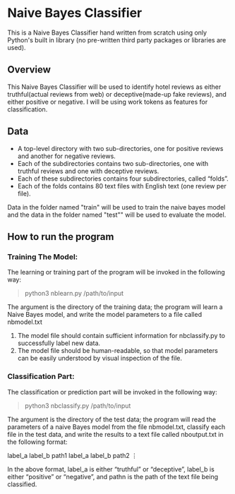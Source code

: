 # Naive Bayes Classifier
This is a Naive Bayes Classifier hand written from scratch using only Python's built in library (no pre-written third party packages or libraries are used).

## Overview
This Naive Bayes Classifier will be used to identify hotel reviews as either truthful(actual reviews from web) or deceptive(made-up fake reviews), and either positive or negative. I will be using work tokens as features for classification.

## Data
- A top-level directory with two sub-directories, one for positive reviews and another for negative reviews.
- Each of the subdirectories contains two sub-directories, one with truthful reviews and one with deceptive reviews.
- Each of these subdirectories contains four subdirectories, called “folds”.
- Each of the folds contains 80 text files with English text (one review per file).

Data in the folder named "train" will be used to train the naive bayes model and the data in the folder named "test"" will be used to evaluate the model.

## How to run the program
### Training The Model:
The learning or training part of the program will be invoked in the following way:
> python3 nblearn.py /path/to/input

The argument is the directory of the training data; the program will learn a Naive Bayes model, and write the model parameters to a file called nbmodel.txt

1. The model file should contain sufficient information for nbclassify.py to successfully label new data.
2. The model file should be human-readable, so that model parameters can be easily understood by visual inspection of the file.

### Classification Part:
The classification or prediction part will be invoked in the following way:
> python3 nbclassify.py /path/to/input

The argument is the directory of the test data; the program will read the parameters of a naive Bayes model from the file nbmodel.txt, classify each file in the test data, and write the results to a text file called nboutput.txt in the following format:

label_a label_b path1
label_a label_b path2
⋮

In the above format, label_a is either “truthful” or “deceptive”, label_b is either “positive” or “negative”, and pathn is the path of the text file being classified.
